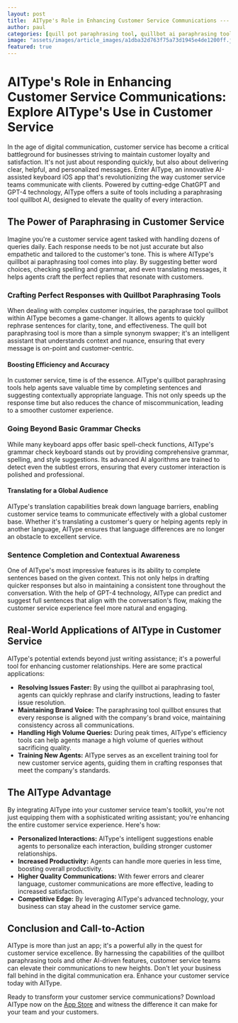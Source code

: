 ```yaml
---
layout: post
title:  AIType's Role in Enhancing Customer Service Communications --- Explore AIType's use in customer service.
author: paul
categories: [quill pot paraphrasing tool, quillbot ai paraphrasing tool, paraphrase tool quillbot, paraphrasing tool quillbot ai, quill bot paraphrasing tool, paraphrasing tool quillbot, quillbot paraphrasing tools]
image: "assets/images/article_images/a1dba32d763f75a73d1945e4de1200ff.jpg"
featured: true
---
```


# AIType's Role in Enhancing Customer Service Communications: Explore AIType's Use in Customer Service

In the age of digital communication, customer service has become a critical battleground for businesses striving to maintain customer loyalty and satisfaction. It's not just about responding quickly, but also about delivering clear, helpful, and personalized messages. Enter AIType, an innovative AI-assisted keyboard iOS app that's revolutionizing the way customer service teams communicate with clients. Powered by cutting-edge ChatGPT and GPT-4 technology, AIType offers a suite of tools including a paraphrasing tool quillbot AI, designed to elevate the quality of every interaction.

## The Power of Paraphrasing in Customer Service

Imagine you're a customer service agent tasked with handling dozens of queries daily. Each response needs to be not just accurate but also empathetic and tailored to the customer's tone. This is where AIType's quillbot ai paraphrasing tool comes into play. By suggesting better word choices, checking spelling and grammar, and even translating messages, it helps agents craft the perfect replies that resonate with customers.

### Crafting Perfect Responses with Quillbot Paraphrasing Tools

When dealing with complex customer inquiries, the paraphrase tool quillbot within AIType becomes a game-changer. It allows agents to quickly rephrase sentences for clarity, tone, and effectiveness. The quill bot paraphrasing tool is more than a simple synonym swapper; it's an intelligent assistant that understands context and nuance, ensuring that every message is on-point and customer-centric.

#### Boosting Efficiency and Accuracy

In customer service, time is of the essence. AIType's quillbot paraphrasing tools help agents save valuable time by completing sentences and suggesting contextually appropriate language. This not only speeds up the response time but also reduces the chance of miscommunication, leading to a smoother customer experience.

### Going Beyond Basic Grammar Checks

While many keyboard apps offer basic spell-check functions, AIType's grammar check keyboard stands out by providing comprehensive grammar, spelling, and style suggestions. Its advanced AI algorithms are trained to detect even the subtlest errors, ensuring that every customer interaction is polished and professional.

#### Translating for a Global Audience

AIType's translation capabilities break down language barriers, enabling customer service teams to communicate effectively with a global customer base. Whether it's translating a customer's query or helping agents reply in another language, AIType ensures that language differences are no longer an obstacle to excellent service.

### Sentence Completion and Contextual Awareness

One of AIType's most impressive features is its ability to complete sentences based on the given context. This not only helps in drafting quicker responses but also in maintaining a consistent tone throughout the conversation. With the help of GPT-4 technology, AIType can predict and suggest full sentences that align with the conversation's flow, making the customer service experience feel more natural and engaging.

## Real-World Applications of AIType in Customer Service

AIType's potential extends beyond just writing assistance; it's a powerful tool for enhancing customer relationships. Here are some practical applications:

- **Resolving Issues Faster:** By using the quillbot ai paraphrasing tool, agents can quickly rephrase and clarify instructions, leading to faster issue resolution.
- **Maintaining Brand Voice:** The paraphrasing tool quillbot ensures that every response is aligned with the company's brand voice, maintaining consistency across all communications.
- **Handling High Volume Queries:** During peak times, AIType's efficiency tools can help agents manage a high volume of queries without sacrificing quality.
- **Training New Agents:** AIType serves as an excellent training tool for new customer service agents, guiding them in crafting responses that meet the company's standards.

## The AIType Advantage

By integrating AIType into your customer service team's toolkit, you're not just equipping them with a sophisticated writing assistant; you're enhancing the entire customer service experience. Here's how:

- **Personalized Interactions:** AIType's intelligent suggestions enable agents to personalize each interaction, building stronger customer relationships.
- **Increased Productivity:** Agents can handle more queries in less time, boosting overall productivity.
- **Higher Quality Communications:** With fewer errors and clearer language, customer communications are more effective, leading to increased satisfaction.
- **Competitive Edge:** By leveraging AIType's advanced technology, your business can stay ahead in the customer service game.

## Conclusion and Call-to-Action

AIType is more than just an app; it's a powerful ally in the quest for customer service excellence. By harnessing the capabilities of the quillbot paraphrasing tools and other AI-driven features, customer service teams can elevate their communications to new heights. Don't let your business fall behind in the digital communication era. Enhance your customer service today with AIType.

Ready to transform your customer service communications? Download AIType now on the [App Store](https://apps.apple.com/us/app/aitype-grammar-check-keyboard/id6469163944) and witness the difference it can make for your team and your customers.